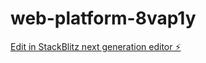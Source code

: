 # web-platform-8vap1y

[Edit in StackBlitz next generation editor ⚡️](https://stackblitz.com/~/github.com/KingMiebaka/web-platform-8vap1y)